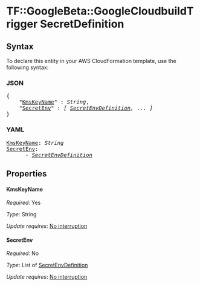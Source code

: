 # TF::GoogleBeta::GoogleCloudbuildTrigger SecretDefinition

## Syntax

To declare this entity in your AWS CloudFormation template, use the following syntax:

### JSON

<pre>
{
    "<a href="#kmskeyname" title="KmsKeyName">KmsKeyName</a>" : <i>String</i>,
    "<a href="#secretenv" title="SecretEnv">SecretEnv</a>" : <i>[ <a href="secretenvdefinition.md">SecretEnvDefinition</a>, ... ]</i>
}
</pre>

### YAML

<pre>
<a href="#kmskeyname" title="KmsKeyName">KmsKeyName</a>: <i>String</i>
<a href="#secretenv" title="SecretEnv">SecretEnv</a>: <i>
      - <a href="secretenvdefinition.md">SecretEnvDefinition</a></i>
</pre>

## Properties

#### KmsKeyName

_Required_: Yes

_Type_: String

_Update requires_: [No interruption](https://docs.aws.amazon.com/AWSCloudFormation/latest/UserGuide/using-cfn-updating-stacks-update-behaviors.html#update-no-interrupt)

#### SecretEnv

_Required_: No

_Type_: List of <a href="secretenvdefinition.md">SecretEnvDefinition</a>

_Update requires_: [No interruption](https://docs.aws.amazon.com/AWSCloudFormation/latest/UserGuide/using-cfn-updating-stacks-update-behaviors.html#update-no-interrupt)

